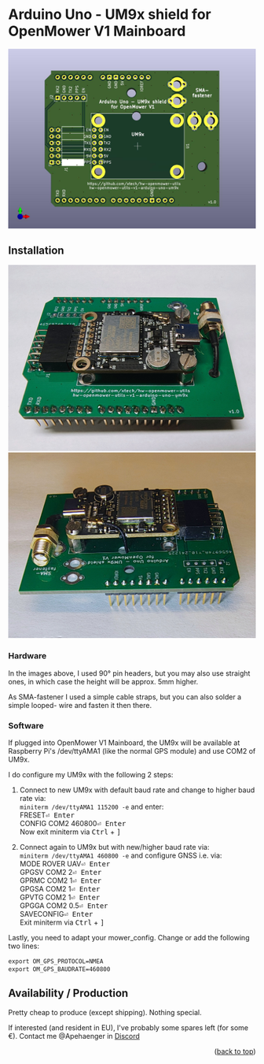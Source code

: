 # Arduino Uno - UM9x shield for OpenMower V1 Mainboard

![Arduino Uno - UM9x shield for OpenMower V1 Mainboard](hw-openmower-utils-v1-arduino-uno-um9x.jpg)

## Installation

![Front](assets/front.jpg)
![Back](assets/back.jpg)

### Hardware

In the images above, I used 90° pin headers, but you may also use straight ones, in which case the height will be approx. 5mm higher.

As SMA-fastener I used a simple cable straps, but you can also solder a simple looped- wire and fasten it then there.

### Software

If plugged into OpenMower V1 Mainboard, the UM9x will be available at Raspberry Pi's /dev/ttyAMA1 (like the normal GPS module) and use COM2 of UM9x.

I do configure my UM9x with the following 2 steps:

1. Connect to new UM9x with default baud rate and change to higher baud rate via:<br>
   `miniterm /dev/ttyAMA1 115200 -e` and enter:<br>
   FRESET<kbd>⏎ Enter</kbd><br>
   CONFIG COM2 460800<kbd>⏎ Enter</kbd><br>
   Now exit miniterm via <kbd>Ctrl</kbd> + <kbd>]</kbd><br>

1. Connect again to UM9x but with new/higher baud rate via:<br>
   `miniterm /dev/ttyAMA1 460800 -e` and configure GNSS i.e. via:<br>
   MODE ROVER UAV<kbd>⏎ Enter</kbd><br>
   GPGSV COM2 2<kbd>⏎ Enter</kbd><br>
   GPRMC COM2 1<kbd>⏎ Enter</kbd><br>
   GPGSA COM2 1<kbd>⏎ Enter</kbd><br>
   GPVTG COM2 1<kbd>⏎ Enter</kbd><br>
   GPGGA COM2 0.5<kbd>⏎ Enter</kbd><br>
   SAVECONFIG<kbd>⏎ Enter</kbd><br>
   Exit miniterm via <kbd>Ctrl</kbd> + <kbd>]</kbd><br>

Lastly, you need to adapt your mower_config. Change or add the following two lines:<br>

```
export OM_GPS_PROTOCOL=NMEA
export OM_GPS_BAUDRATE=460800
```


## Availability / Production

Pretty cheap to produce (except shipping). Nothing special.

If interested (and resident in EU), I've probably some spares left (for some €). Contact me @Apehaenger in [Discord](https://discord.gg/jE7QNaSxW7)

<p align="right">(<a href="#readme-top">back to top</a>)</p>
